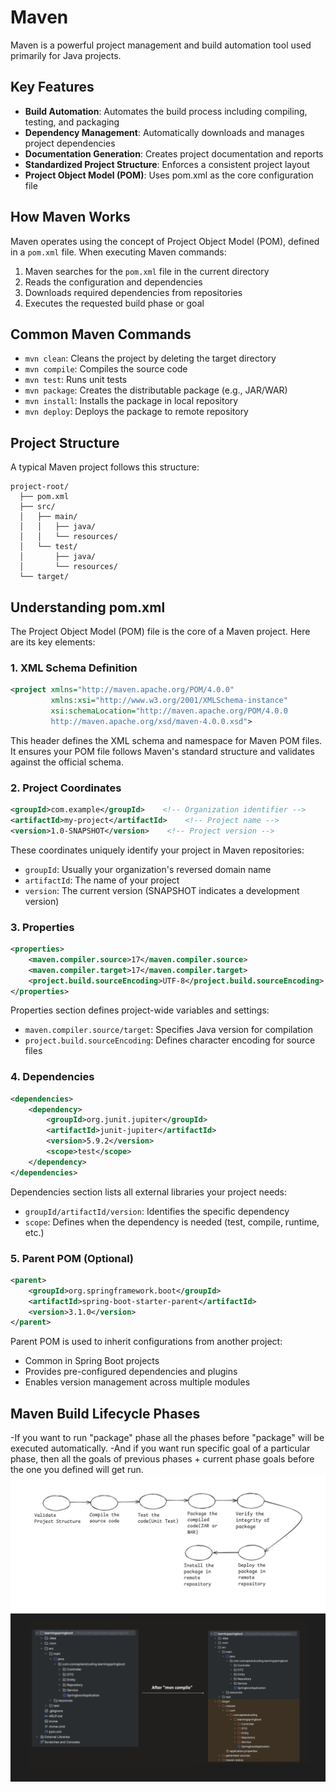 # Maven

Maven is a powerful project management and build automation tool used primarily for Java projects. 

## Key Features

- **Build Automation**: Automates the build process including compiling, testing, and packaging
- **Dependency Management**: Automatically downloads and manages project dependencies
- **Documentation Generation**: Creates project documentation and reports
- **Standardized Project Structure**: Enforces a consistent project layout
- **Project Object Model (POM)**: Uses pom.xml as the core configuration file

## How Maven Works

Maven operates using the concept of Project Object Model (POM), defined in a `pom.xml` file. When executing Maven commands:

1. Maven searches for the `pom.xml` file in the current directory
2. Reads the configuration and dependencies
3. Downloads required dependencies from repositories
4. Executes the requested build phase or goal

## Common Maven Commands

- `mvn clean`: Cleans the project by deleting the target directory
- `mvn compile`: Compiles the source code
- `mvn test`: Runs unit tests
- `mvn package`: Creates the distributable package (e.g., JAR/WAR)
- `mvn install`: Installs the package in local repository
- `mvn deploy`: Deploys the package to remote repository

## Project Structure

A typical Maven project follows this structure:

```
project-root/
  ├── pom.xml
  ├── src/
  │   ├── main/
  │   │   ├── java/
  │   │   └── resources/
  │   └── test/
  │       ├── java/
  │       └── resources/
  └── target/
```

## Understanding pom.xml

The Project Object Model (POM) file is the core of a Maven project. Here are its key elements:

### 1. XML Schema Definition
```xml
<project xmlns="http://maven.apache.org/POM/4.0.0"
         xmlns:xsi="http://www.w3.org/2001/XMLSchema-instance"
         xsi:schemaLocation="http://maven.apache.org/POM/4.0.0 
         http://maven.apache.org/xsd/maven-4.0.0.xsd">
```
This header defines the XML schema and namespace for Maven POM files. It ensures your POM file follows Maven's standard structure and validates against the official schema.

### 2. Project Coordinates
```xml
<groupId>com.example</groupId>    <!-- Organization identifier -->
<artifactId>my-project</artifactId>    <!-- Project name -->
<version>1.0-SNAPSHOT</version>    <!-- Project version -->
```
These coordinates uniquely identify your project in Maven repositories:
- `groupId`: Usually your organization's reversed domain name
- `artifactId`: The name of your project
- `version`: The current version (SNAPSHOT indicates a development version)

### 3. Properties
```xml
<properties>
    <maven.compiler.source>17</maven.compiler.source>
    <maven.compiler.target>17</maven.compiler.target>
    <project.build.sourceEncoding>UTF-8</project.build.sourceEncoding>
</properties>
```
Properties section defines project-wide variables and settings:
- `maven.compiler.source/target`: Specifies Java version for compilation
- `project.build.sourceEncoding`: Defines character encoding for source files

### 4. Dependencies
```xml
<dependencies>
    <dependency>
        <groupId>org.junit.jupiter</groupId>
        <artifactId>junit-jupiter</artifactId>
        <version>5.9.2</version>
        <scope>test</scope>
    </dependency>
</dependencies>
```
Dependencies section lists all external libraries your project needs:
- `groupId/artifactId/version`: Identifies the specific dependency
- `scope`: Defines when the dependency is needed (test, compile, runtime, etc.)

### 5. Parent POM (Optional)
```xml
<parent>
    <groupId>org.springframework.boot</groupId>
    <artifactId>spring-boot-starter-parent</artifactId>
    <version>3.1.0</version>
</parent>
```
Parent POM is used to inherit configurations from another project:
- Common in Spring Boot projects
- Provides pre-configured dependencies and plugins
- Enables version management across multiple modules

## Maven Build Lifecycle Phases
-If you want to run "package" phase all the phases before "package" will be executed automatically.
-And if you want run specific goal of a particular phase, then all the goals of previous phases + current phase goals before the one you defined will get run.
![Build Phases](/images/mavenbuildphases.png)
![Build Phases](/images/mvncompile.png)
